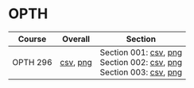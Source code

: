 # OPTH

| Course | Overall | Section |
| ------ | ------- | ------- |
| OPTH 296 | [csv](https://github.com/UCSD-Historical-Enrollment-Data/2025Spring/blob/main/overall/OPTH%20296.csv), [png](https://raw.githubusercontent.com/UCSD-Historical-Enrollment-Data/2025Spring/main/plot_overall/OPTH%20296.png) | Section 001: [csv](https://github.com/UCSD-Historical-Enrollment-Data/2025Spring/blob/main/section/OPTH%20296_001.csv), [png](https://raw.githubusercontent.com/UCSD-Historical-Enrollment-Data/2025Spring/main/plot_section/OPTH%20296_001.png)<br>Section 002: [csv](https://github.com/UCSD-Historical-Enrollment-Data/2025Spring/blob/main/section/OPTH%20296_002.csv), [png](https://raw.githubusercontent.com/UCSD-Historical-Enrollment-Data/2025Spring/main/plot_section/OPTH%20296_002.png)<br>Section 003: [csv](https://github.com/UCSD-Historical-Enrollment-Data/2025Spring/blob/main/section/OPTH%20296_003.csv), [png](https://raw.githubusercontent.com/UCSD-Historical-Enrollment-Data/2025Spring/main/plot_section/OPTH%20296_003.png) |
